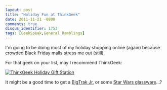 ```yaml
---
layout: post
title: "Holiday Fun at ThinkGeek"
date: 2011-11-21 -0800
comments: true
disqus_identifier: 1753
tags: [GeekSpeak,General Ramblings]
---
```

I'm going to be doing most of my holiday shopping online (again) because
crowded Black Friday malls stress me out (still).

For that geek on your list, may I recommend ThinkGeek:

[![ThinkGeek Holiday Gift
Station](http://www.awltovhc.com/image-4317610-10967633)](http://www.jdoqocy.com/click-4317610-10967632)

It might be a good time to get a [BigTrak
Jr.](/archive/2011/05/18/bigtrak-awesome-toy-for-subversive-programming-education.aspx)
or some [Star Wars
glassware](/archive/2011/08/23/star-wars-drink-time.aspx)...?

